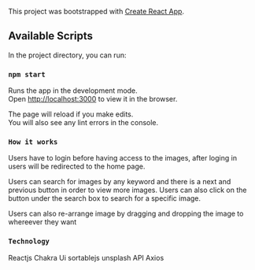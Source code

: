 This project was bootstrapped with [Create React App](https://github.com/facebook/create-react-app).

## Available Scripts

In the project directory, you can run:

### `npm start`

Runs the app in the development mode.<br />
Open [http://localhost:3000](http://localhost:3000) to view it in the browser.

The page will reload if you make edits.<br />
You will also see any lint errors in the console.


### `How it works`
Users have to login before having access to the images, after loging in users will be redirected to the home page.

Users can search for images by any keyword and there is a next and previous button in order to view more images. Users can also click on the button  under the search box to search for a specific image.

Users can also re-arrange image by dragging and dropping the image to whereever they want

### `Technology`
Reactjs
Chakra Ui
sortablejs
unsplash API
Axios
